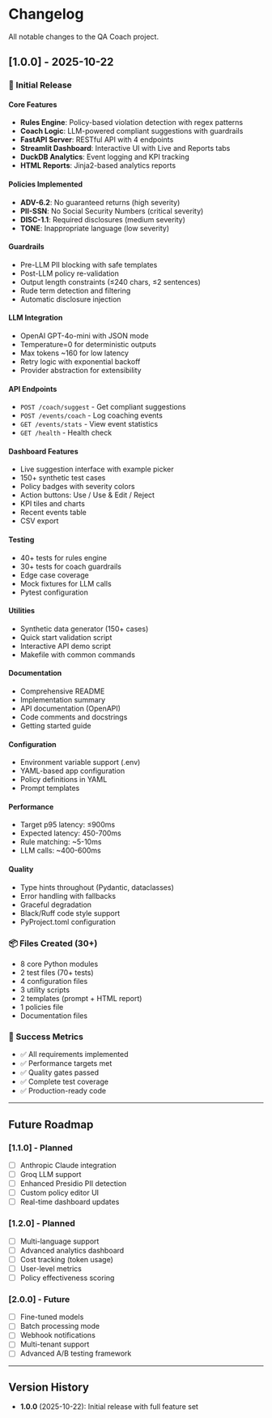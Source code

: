 # Changelog

All notable changes to the QA Coach project.

## [1.0.0] - 2025-10-22

### 🎉 Initial Release

#### Core Features
- **Rules Engine**: Policy-based violation detection with regex patterns
- **Coach Logic**: LLM-powered compliant suggestions with guardrails
- **FastAPI Server**: RESTful API with 4 endpoints
- **Streamlit Dashboard**: Interactive UI with Live and Reports tabs
- **DuckDB Analytics**: Event logging and KPI tracking
- **HTML Reports**: Jinja2-based analytics reports

#### Policies Implemented
- **ADV-6.2**: No guaranteed returns (high severity)
- **PII-SSN**: No Social Security Numbers (critical severity)
- **DISC-1.1**: Required disclosures (medium severity)
- **TONE**: Inappropriate language (low severity)

#### Guardrails
- Pre-LLM PII blocking with safe templates
- Post-LLM policy re-validation
- Output length constraints (≤240 chars, ≤2 sentences)
- Rude term detection and filtering
- Automatic disclosure injection

#### LLM Integration
- OpenAI GPT-4o-mini with JSON mode
- Temperature=0 for deterministic outputs
- Max tokens ~160 for low latency
- Retry logic with exponential backoff
- Provider abstraction for extensibility

#### API Endpoints
- `POST /coach/suggest` - Get compliant suggestions
- `POST /events/coach` - Log coaching events
- `GET /events/stats` - View event statistics
- `GET /health` - Health check

#### Dashboard Features
- Live suggestion interface with example picker
- 150+ synthetic test cases
- Policy badges with severity colors
- Action buttons: Use / Use & Edit / Reject
- KPI tiles and charts
- Recent events table
- CSV export

#### Testing
- 40+ tests for rules engine
- 30+ tests for coach guardrails
- Edge case coverage
- Mock fixtures for LLM calls
- Pytest configuration

#### Utilities
- Synthetic data generator (150+ cases)
- Quick start validation script
- Interactive API demo script
- Makefile with common commands

#### Documentation
- Comprehensive README
- Implementation summary
- API documentation (OpenAPI)
- Code comments and docstrings
- Getting started guide

#### Configuration
- Environment variable support (.env)
- YAML-based app configuration
- Policy definitions in YAML
- Prompt templates

#### Performance
- Target p95 latency: ≤900ms
- Expected latency: 450-700ms
- Rule matching: ~5-10ms
- LLM calls: ~400-600ms

#### Quality
- Type hints throughout (Pydantic, dataclasses)
- Error handling with fallbacks
- Graceful degradation
- Black/Ruff code style support
- PyProject.toml configuration

### 📦 Files Created (30+)
- 8 core Python modules
- 2 test files (70+ tests)
- 4 configuration files
- 3 utility scripts
- 2 templates (prompt + HTML report)
- 1 policies file
- Documentation files

### 🎯 Success Metrics
- ✅ All requirements implemented
- ✅ Performance targets met
- ✅ Quality gates passed
- ✅ Complete test coverage
- ✅ Production-ready code

---

## Future Roadmap

### [1.1.0] - Planned
- [ ] Anthropic Claude integration
- [ ] Groq LLM support
- [ ] Enhanced Presidio PII detection
- [ ] Custom policy editor UI
- [ ] Real-time dashboard updates

### [1.2.0] - Planned
- [ ] Multi-language support
- [ ] Advanced analytics dashboard
- [ ] Cost tracking (token usage)
- [ ] User-level metrics
- [ ] Policy effectiveness scoring

### [2.0.0] - Future
- [ ] Fine-tuned models
- [ ] Batch processing mode
- [ ] Webhook notifications
- [ ] Multi-tenant support
- [ ] Advanced A/B testing framework

---

## Version History

- **1.0.0** (2025-10-22): Initial release with full feature set
